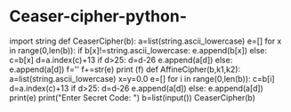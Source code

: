 # Ceaser-cipher-python-

import string
def CeaserCipher(b):
    a=list(string.ascii_lowercase)
    e=[]
    for x in range(0,len(b)):
        if b[x]!=string.ascii_lowercase:
            e.append(b[x])
        else:
            c=b[x]
            d=a.index(c)+13
            if d>25:
                d=d-26
                e.append(a[d])
            else:
                e.append(a[d])
    f=''
    f+=str(e)
    print (f)
def AffineCipher(b,k1,k2):
    a=list(string.ascii_lowercase)
    x=y=0.0
    e=[]
    for i in range(0,len(b)):
        c=b[i]
        d=a.index(c)+13
        if d>25:
            d=d-26
            e.append(a[d])
        else:
            e.append(a[d])
    print(e)
print("Enter Secret Code: ")
b=list(input())
CeaserCipher(b)
